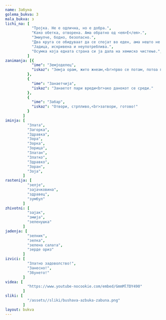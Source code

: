 ```yaml
---
name: Забуна
golema_bukva: З
mala_bukva: з
lichi_na: [
            "Тројка. Не е одлична, но е добра.",
            "Како обетка, отворена. Ама обратно од <em>Е</em>.",
            "Змиулче, бодно, безопасно.",
            "Два круга се обидуваат да се спојат во еден, ама нешто не им успева.",
            "Јадица, искривена и неупотреблива.",
            "Осумка која едната страна си ја дала на хемиско чистење.",
          ]
zanimanja: [{
            "ime": "Земјоделец",
            "iskaz": "Земја орам, жито жнеам,<br>прво се потам, потоа пеам."
          },
          {
            "ime": "Занаетчија",
            "iskaz": "Занаетот пари вреди<br>ако данокот се среди."
          },
          {
            "ime": "Забар",
            "iskaz": "Отвори, стрпливо,<br>затвори, готово!"
          }
        ]
iminja: [
          "Злата",
          "Загорка",
          "Здравка",
          "Зора",
          "Зорка",
          "Зорица",
          "Златан",
          "Златко",
          "Здравко",
          "Зоран",
          "Зоја",
        ]
rastenija: [
          "зелје",
          "зајачковина",
          "здравец",
          "зумбул"
        ]
zhivotni: [
          "зајак",
          "змија",
          "зеленушка"
        ]
jadenja: [
          "зелник",
          "зелка",
          "зелена салата",
          "зерде ориз"
        ]
izvici: [
          "Златно задоволство!",
          "Занесно!",
          "Збунето!"
        ]
videa: [
          "https://www.youtube-nocookie.com/embed/GmmMlTDY490"
        ]
sliki: [
          "/assets//sliki/bushava-azbuka-zabuna.png"
        ]
layout: bukva
---
```

